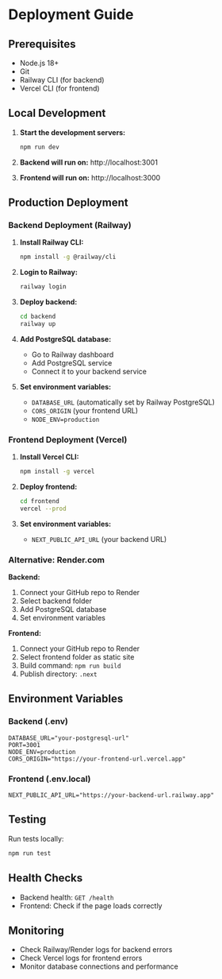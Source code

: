 # Deployment Guide

## Prerequisites
- Node.js 18+
- Git
- Railway CLI (for backend)
- Vercel CLI (for frontend)

## Local Development

1. **Start the development servers:**
   ```bash
   npm run dev
   ```

2. **Backend will run on:** http://localhost:3001
3. **Frontend will run on:** http://localhost:3000

## Production Deployment

### Backend Deployment (Railway)

1. **Install Railway CLI:**
   ```bash
   npm install -g @railway/cli
   ```

2. **Login to Railway:**
   ```bash
   railway login
   ```

3. **Deploy backend:**
   ```bash
   cd backend
   railway up
   ```

4. **Add PostgreSQL database:**
   - Go to Railway dashboard
   - Add PostgreSQL service
   - Connect it to your backend service

5. **Set environment variables:**
   - `DATABASE_URL` (automatically set by Railway PostgreSQL)
   - `CORS_ORIGIN` (your frontend URL)
   - `NODE_ENV=production`

### Frontend Deployment (Vercel)

1. **Install Vercel CLI:**
   ```bash
   npm install -g vercel
   ```

2. **Deploy frontend:**
   ```bash
   cd frontend
   vercel --prod
   ```

3. **Set environment variables:**
   - `NEXT_PUBLIC_API_URL` (your backend URL)

### Alternative: Render.com

**Backend:**
1. Connect your GitHub repo to Render
2. Select backend folder
3. Add PostgreSQL database
4. Set environment variables

**Frontend:**
1. Connect your GitHub repo to Render
2. Select frontend folder as static site
3. Build command: `npm run build`
4. Publish directory: `.next`

## Environment Variables

### Backend (.env)
```
DATABASE_URL="your-postgresql-url"
PORT=3001
NODE_ENV=production
CORS_ORIGIN="https://your-frontend-url.vercel.app"
```

### Frontend (.env.local)
```
NEXT_PUBLIC_API_URL="https://your-backend-url.railway.app"
```

## Testing

Run tests locally:
```bash
npm run test
```

## Health Checks

- Backend health: `GET /health`
- Frontend: Check if the page loads correctly

## Monitoring

- Check Railway/Render logs for backend errors
- Check Vercel logs for frontend errors
- Monitor database connections and performance
